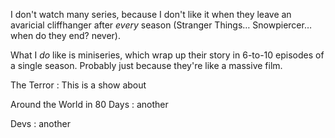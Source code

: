 I don't watch many series, because I don't like it when they leave an avaricial cliffhanger after *every* season (Stranger Things… Snowpiercer… when do they end? never).

What I *do* like is miniseries, which wrap up their story in 6-to-10 episodes of a single season. Probably just because they're like a massive film.

The Terror
: This is a show about 

Around the World in 80 Days
: another

Devs
: another
